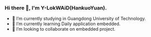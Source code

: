 ### Hi there 👋, I'm Y-LokWAiD(HankuoYuan).
- 🔭 I’m currently studying in Guangdong University of Technology.
- 🌱 I’m currently learning Daily application embedded.
- 👯 I’m looking to collaborate on embedded project.
<!--
**HankuoYuan/HankuoYuan** is a ✨ _special_ ✨ repository because its `README.md` (this file) appears on your GitHub profile.

Here are some ideas to get you started:

- 🔭 I’m currently working on ...
- 🌱 I’m currently learning ...
- 👯 I’m looking to collaborate on ...
- 🤔 I’m looking for help with ...
- 💬 Ask me about ...
- 📫 How to reach me: ...
- 😄 Pronouns: ...
- ⚡ Fun fact: ...
-->
